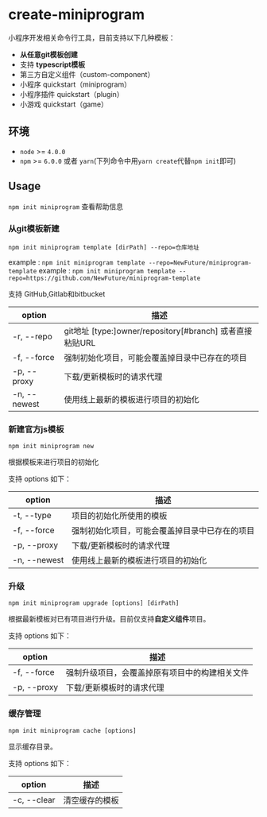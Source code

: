 # create-miniprogram

小程序开发相关命令行工具，目前支持以下几种模板：

* **从任意git模板创建**
* 支持 **typescript模板**
* 第三方自定义组件（custom-component）
* 小程序 quickstart（miniprogram）
* 小程序插件 quickstart（plugin）
* 小游戏 quickstart（game）

## 环境

* `node` >= `4.0.0`
* `npm` >= `6.0.0` 或者 `yarn`(下列命令中用`yarn create`代替`npm init`即可)

## Usage
`npm init miniprogram` 查看帮助信息

### 从git模板新建

```
npm init miniprogram template [dirPath] --repo=仓库地址
```
example : `npm init miniprogram template --repo=NewFuture/miniprogram-template`
example : `npm init miniprogram template --repo=https://github.com/NewFuture/miniprogram-template`

支持 GitHub,Gitlab和bitbucket

| option | 描述 |
|---|---|
| -r, --repo | git地址 [type:]owner/repository[#branch] 或者直接粘贴URL  |
| -f, --force | 强制初始化项目，可能会覆盖掉目录中已存在的项目 |
| -p, --proxy | 下载/更新模板时的请求代理 |
| -n, --newest | 使用线上最新的模板进行项目的初始化 |


### 新建官方js模板

```
npm init miniprogram new
```

根据模板来进行项目的初始化

支持 options 如下：

| option | 描述 |
|---|---|
| -t, --type | 项目的初始化所使用的模板 |
| -f, --force | 强制初始化项目，可能会覆盖掉目录中已存在的项目 |
| -p, --proxy | 下载/更新模板时的请求代理 |
| -n, --newest | 使用线上最新的模板进行项目的初始化 |

### 升级

```
npm init miniprogram upgrade [options] [dirPath]
```

根据最新模板对已有项目进行升级。目前仅支持**自定义组件**项目。

支持 options 如下：

| option | 描述 |
|---|---|
| -f, --force | 强制升级项目，会覆盖掉原有项目中的构建相关文件 |
| -p, --proxy | 下载/更新模板时的请求代理 |

### 缓存管理

```
npm init miniprogram cache [options]
```

显示缓存目录。

支持 options 如下：

| option | 描述 |
|---|---|
| -c, --clear | 清空缓存的模板 |
